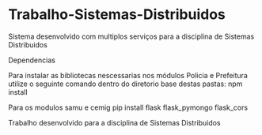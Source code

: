 # Trabalho-Sistemas-Distribuidos
Sistema desenvolvido com multiplos serviços para a disciplina de Sistemas Distribuidos


Dependencias

Para instalar as bibliotecas nescessarias nos módulos Policia e Prefeitura utilize o seguinte comando dentro do diretorio base destas pastas:
npm install


Para os modulos samu e cemig
pip install flask flask_pymongo flask_cors


Trabalho desenvolvido para a disciplina de Sistemas Distribuidos